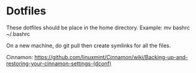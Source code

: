 <H1>Dotfiles</H1>
These dotfiles should be place in the home directory. Example: mv bashrc ~/.bashrc

On a new machine, do git pull then create symlinks for all the files.


Cinnamon:
https://github.com/linuxmint/Cinnamon/wiki/Backing-up-and-restoring-your-cinnamon-settings-(dconf)
